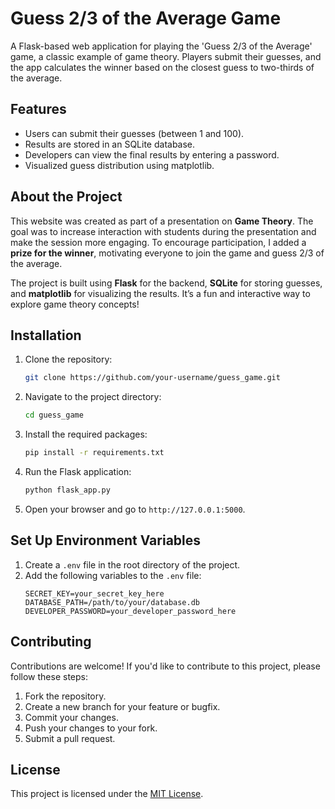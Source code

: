 # Guess 2/3 of the Average Game

A Flask-based web application for playing the 'Guess 2/3 of the Average' game, a classic example of game theory. Players submit their guesses, and the app calculates the winner based on the closest guess to two-thirds of the average.

## Features
- Users can submit their guesses (between 1 and 100).
- Results are stored in an SQLite database.
- Developers can view the final results by entering a password.
- Visualized guess distribution using matplotlib.

## About the Project

This website was created as part of a presentation on **Game Theory**. The goal was to increase interaction with students during the presentation and make the session more engaging. To encourage participation, I added a **prize for the winner**, motivating everyone to join the game and guess 2/3 of the average.

The project is built using **Flask** for the backend, **SQLite** for storing guesses, and **matplotlib** for visualizing the results. It’s a fun and interactive way to explore game theory concepts!

## Installation

1. Clone the repository:
   ```bash
   git clone https://github.com/your-username/guess_game.git
   ```

2. Navigate to the project directory:
   ```bash
   cd guess_game
   ```

3. Install the required packages:
   ```bash
   pip install -r requirements.txt
   ```

4. Run the Flask application:
   ```bash
   python flask_app.py
   ```

5. Open your browser and go to `http://127.0.0.1:5000`.

## Set Up Environment Variables

1. Create a `.env` file in the root directory of the project.
2. Add the following variables to the `.env` file:
   ```plaintext
   SECRET_KEY=your_secret_key_here
   DATABASE_PATH=/path/to/your/database.db
   DEVELOPER_PASSWORD=your_developer_password_here
   ```

## Contributing

Contributions are welcome! If you'd like to contribute to this project, please follow these steps:

1. Fork the repository.
2. Create a new branch for your feature or bugfix.
3. Commit your changes.
4. Push your changes to your fork.
5. Submit a pull request.

## License

This project is licensed under the [MIT License](LICENSE).
